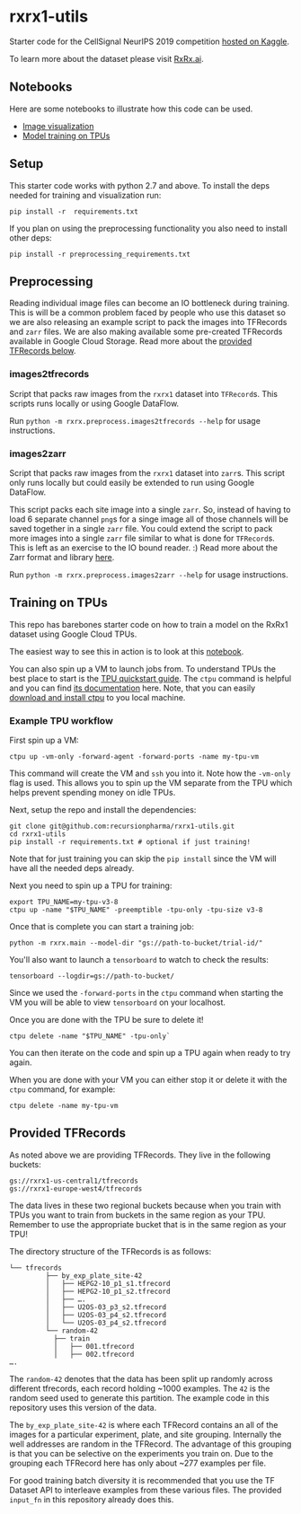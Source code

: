 # rxrx1-utils

Starter code for the CellSignal NeurIPS 2019 competition [hosted on Kaggle](https://www.kaggle.com/c/recursion-cellular-image-classification).

To learn more about the dataset please visit [RxRx.ai](http://rxrx.ai).

## Notebooks

Here are some notebooks to illustrate how this code can be used.

 * [Image visualization][vis-notebook]
 * [Model training on TPUs][training-notebook]
 
 [vis-notebook]: https://colab.research.google.com/github/recursionpharma/rxrx1-utils/blob/master/notebooks/visualization.ipynb
 [training-notebook]: https://colab.research.google.com/github/recursionpharma/rxrx1-utils/blob/master/notebooks/training.ipynb
 
## Setup

This starter code works with python 2.7 and above. To install the deps needed for training and visualization run:

```
pip install -r  requirements.txt
```

If you plan on using the preprocessing functionality you also need to install other deps:

```
pip install -r preprocessing_requirements.txt
```

## Preprocessing

Reading individual image files can become an IO bottleneck during training. This is will be a common problem faced by people who use this dataset so we are also releasing an example script to pack the images into TFRecords and `zarr` files. We are also making available some pre-created TFRecords available in Google Cloud Storage. Read more about the [provided TFRecords below](#provided-tfrecords).


### images2tfrecords

Script that packs raw images from the `rxrx1` dataset into `TFRecord`s. This scripts runs locally or using Google DataFlow.

Run `python -m rxrx.preprocess.images2tfrecords --help` for usage instructions.


### images2zarr

Script that packs raw images from the `rxrx1` dataset into `zarr`s. This script only runs locally but could easily be extended to run using Google DataFlow. 

This script packs each site image into a single `zarr`. So, instead of having to load 6 separate channel `png`s for a singe image all of those channels will be saved together in a single `zarr` file.
You could extend the script to pack more images into a single `zarr` file similar to what is done for `TFRecord`s. This is left as an exercise to the IO bound reader. :) Read more about the Zarr format and library [here](https://zarr.readthedocs.io/en/stable/).

Run `python -m rxrx.preprocess.images2zarr --help` for usage instructions.

## Training on TPUs

This repo has barebones starter code on how to train a model on the RxRx1 dataset using Google Cloud TPUs.

The easiest way to see this in action is to look at this [notebook][training-notebook].

You can also spin up a VM to launch jobs from. To understand TPUs the best place to start is the [TPU quickstart guide][tpu-quickstart]. The `ctpu` command is helpful and you can find [its documentation][ctpu-docs] here. Note, that you can easily [download and install ctpu][download-ctpu] to you local machine.

[tpu-quickstart]: https://cloud.google.com/tpu/docs/quickstart
[ctpu-docs]: https://cloud.google.com/tpu/docs/ctpu-reference
[download-ctpu]: https://github.com/tensorflow/tpu/tree/master/tools/ctpu#download

### Example TPU workflow

First spin up a VM:
```
ctpu up -vm-only -forward-agent -forward-ports -name my-tpu-vm
```

This command will create the VM and `ssh` you into it. Note how the `-vm-only` flag is used. This allows you to spin up the VM separate from the TPU which helps prevent spending money on idle TPUs.

Next, setup the repo and install the dependencies:
```
git clone git@github.com:recursionpharma/rxrx1-utils.git
cd rxrx1-utils
pip install -r requirements.txt # optional if just training!
```

Note that for just training you can skip the `pip install` since the VM will have all the needed deps already.

Next you need to spin up a TPU for training:
```
export TPU_NAME=my-tpu-v3-8
ctpu up -name "$TPU_NAME" -preemptible -tpu-only -tpu-size v3-8
```

Once that is complete you can start a training job:
```
python -m rxrx.main --model-dir "gs://path-to-bucket/trial-id/"
```
You'll also want to launch a `tensorboard` to watch to check the results:

```
tensorboard --logdir=gs://path-to-bucket/
```
Since we used the `-forward-ports` in the `ctpu` command when starting the VM you will be able to view `tensorboard` on your localhost.

Once you are done with the TPU be sure to delete it!
```
ctpu delete -name "$TPU_NAME" -tpu-only`
```

You can then iterate on the code and spin up a TPU again when ready to try again. 

When you are done with your VM you can either stop it or delete it with the `ctpu` command, for example:
```
ctpu delete -name my-tpu-vm
```

## Provided TFRecords

As noted above we are providing TFRecords. They live in the following buckets:

```
gs://rxrx1-us-central1/tfrecords
gs://rxrx1-europe-west4/tfrecords
```

The data lives in these two regional buckets because when you train with TPUs you want to train from buckets in the same region as your TPU. Remember to use the appropriate bucket that is in the same region as your TPU!

The directory structure of the TFRecords is as follows:

```
└── tfrecords
         ├── by_exp_plate_site-42
         │   ├── HEPG2-10_p1_s1.tfrecord
         │   ├── HEPG2-10_p1_s2.tfrecord
         │   ├── ….
         │   ├── U2OS-03_p3_s2.tfrecord
         │   ├── U2OS-03_p4_s2.tfrecord
         │   └── U2OS-03_p4_s2.tfrecord
         └── random-42
           ├── train
           │   ├── 001.tfrecord
           │   ├── 002.tfrecord
…. 
```
The `random-42` denotes that the data has been split up randomly across different tfrecords, each record holding ~1000 examples. The `42` is the random seed used to generate this partition. The example code in this repository uses this version of the data.

The `by_exp_plate_site-42` is where each TFRecord contains an all of the images for a particular experiment, plate, and site grouping. Internally the well addresses are random in the TFRecord. The advantage of this grouping is that you can be selective on the experiments you train on. Due to the grouping each TFRecord here has only about ~277 examples per file.

For good training batch diversity it is recommended that you use the TF Dataset API to interleave examples from these various files. The provided `input_fn` in this repository already does this.
